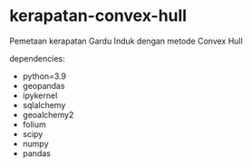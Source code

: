 # kerapatan-convex-hull
Pemetaan kerapatan Gardu Induk dengan metode Convex Hull

dependencies:
  - python=3.9
  - geopandas
  - ipykernel
  - sqlalchemy
  - geoalchemy2
  - folium
  - scipy
  - numpy
  - pandas